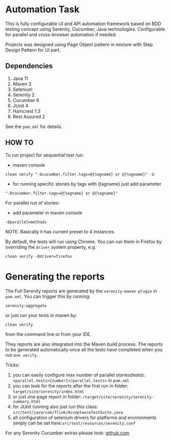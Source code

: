 # Automation Task

This is fully configurable UI and API automation framework based on BDD testing concept using Serenity, Cucumber, Java technologies.
Configurable for parallel and cross-browser automation if needed.

Projects was designed using Page Object pattern in mixture with Step Design Pattern for UI part.

## Dependencies

1. Java 11
2. Maven 3
3. Selenium
4. Serenity 2
5. Cucumber 6
6. JUnit 4
6. Hamcrest 1.3
7. Rest Assured 2

See the `pom.xml` for details.
## HOW TO

To run project for sequential test run:
- maven console
```
clean verify "-Dcucumber.filter.tags=@{tagname} or @{tagname}" -U
```
- for running specific stories by tags with {tagname} just add parameter
```
"-Dcucumber.filter.tags=@{tagname} or @{tagname}"
```
For parallel run of stories:
- add parameter in maven console
```
-Dparallel=methods
```
NOTE: Basically it has current preset to 4 instances.

By default, the tests will run using Chrome. You can run them in Firefox by overriding the `driver` system property, e.g.
```
clean verify -Ddriver=firefox
```

# Generating the reports
The Full Serenity reports are generated by the `serenity-maven-plugin` in `pom.xml`.
You can trigger this by running:
```
serenity:aggregate
```
or just run your tests in maven by:

```
clean verify
```
from the command line or from your IDE.

They reports are also integrated into the Maven build process.
The reports to be generated automatically once all the tests have completed when you run `mvn verify`.


Tricks:
1. you can easily configure max number of parallel stories(tests): `<parallel.tests>{number}</parallel.tests>` in `pom.xml`
2. you can look for the reports after the first run in folder: `target/site/serenity/index.html`
3. or just one page report in folder: `/target/site/serenity/serenity-summary.html`
4. for JUnit running also just run this class: `src/test/java/com/flink/AcceptanceTestSuite.java`
5. all configuration of selenium drivers for platforms and environments simply can be set here:`src/test/resources/serenity.conf`

For any Serenity Cucumber extras please look: [github.com](https://github.com/serenity-bdd/serenity-cucumber-starter/blob/5691f44c3600720d3c6e513b5761912350dda31e/README.md)
